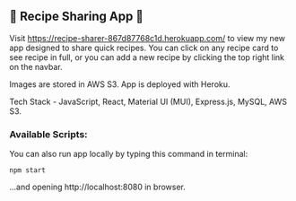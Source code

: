 ## 🍝 Recipe Sharing App 🍝 

Visit https://recipe-sharer-867d87768c1d.herokuapp.com/ to view my new app designed to share quick recipes.
You can click on any recipe card to see recipe in full, or you can add a new recipe by clicking the top right link on the navbar. 

Images are stored in AWS S3. App is deployed with Heroku. 

Tech Stack - JavaScript, React, Material UI (MUI), Express.js, MySQL, AWS S3. 

### Available Scripts:

You can also run app locally by typing this command in terminal:

```
npm start
```

...and opening http://localhost:8080 in browser. 



